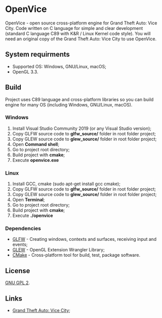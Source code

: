 # OpenVice
OpenVice - open source cross-platform engine for Grand Theft Auto: Vice City. Code written on C language for simple and clear development (standard C language C89 with K&R / Linux Kernel code style). You will need an original copy of the Grand Theft Auto: Vice City to use OpenVice.

## System requirments 
* Supported OS: Windows, GNU/Linux, macOS;
* OpenGL 3.3.

## Build
Project uses C89 language and cross-platform libraries so you can build engine for many OS (including Windows, GNU/Linux, macOS).

### Windows
1. Install Visual Studio Community 2019 (or any Visual Studio version);
2. Copy GLFW source code to **glfw_source/** folder in root folder project;
3. Copy GLEW source code to **glew_source/** folder in root folder project;
4. Open **Command shell**;
5. Go to project root directory;
6. Build project with **cmake**;
7. Execute **openvice.exe**

### Linux
1. Install GCC, cmake (sudo apt-get install gcc cmake);
2. Copy GLFW source code to **glfw_source/** folder in root folder project;
3. Copy GLEW source code to **glew_source/** folder in root folder project;
4. Open **Terminal**;
5. Go to project root directory;
6. Build project with **cmake**;
7. Execute **./openvice**

### Dependencies
* [GLFW](https://www.glfw.org/) - Creating windows, contexts and surfaces, receiving input and events;
* [GLEW](http://glew.sourceforge.net/) - OpenGL Extension Wrangler Library;
* [CMake](https://cmake.org/) - Cross-platform tool for build, test, package software.

## License
[GNU GPL 2](https://en.wikipedia.org/wiki/GNU_General_Public_License#Version_2).

## Links
* [Grand Theft Auto: Vice City](https://www.rockstargames.com/games/vicecity);
